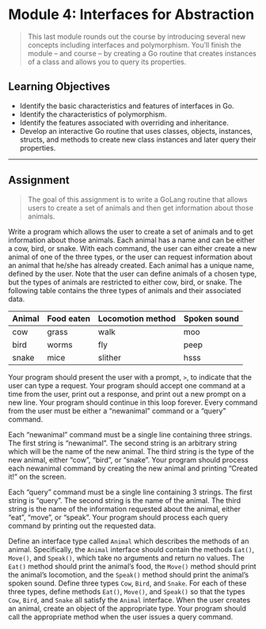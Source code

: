 # Module 4: Interfaces for Abstraction

>This last module rounds out the course by introducing several new concepts including interfaces and polymorphism. You’ll finish the module – and course – by creating a Go routine that creates instances of a class and allows you to query its properties.

## Learning Objectives
* Identify the basic characteristics and features of interfaces in Go.
* Identify the characteristics of polymorphism.
* Identify the features associated with overriding and inheritance.
* Develop an interactive Go routine that uses classes, objects, instances, structs, and methods to create new class instances and later query their properties.
-------------------------------------------------------------------------------

## Assignment
>The goal of this assignment is to write a GoLang routine that allows users to create a set of animals and then get information about those animals.

Write a program which allows the user to create a set of animals and to get information about those animals. Each animal has a name and can be either a cow, bird, or snake. With each command, the user can either create a new animal of one of the three types, or the user can request information about an animal that he/she has already created. Each animal has a unique name, defined by the user. Note that the user can define animals of a chosen type, but the types of animals are restricted to either cow, bird, or snake. The following table contains the three types of animals and their associated data.

Animal  | Food eaten | Locomotion method | Spoken sound
--------|-------|-------|------------------------------
cow     |grass  |walk   |moo
bird    |worms  |fly    |peep
snake   |mice   |slither|hsss

Your program should present the user with a prompt, `>`, to indicate that the user can type a request. Your program should accept one command at a time from the user, print out a response, and print out a new prompt on a new line. Your program should continue in this loop forever. Every command from the user must be either a “newanimal” command or a “query” command.

Each “newanimal” command must be a single line containing three strings. The first string is “newanimal”. The second string is an arbitrary string which will be the name of the new animal. The third string is the type of the new animal, either “cow”, “bird”, or “snake”. Your program should process each newanimal command by creating the new animal and printing “Created it!” on the screen.

Each “query” command must be a single line containing 3 strings. The first string is “query”. The second string is the name of the animal. The third string is the name of the information requested about the animal, either “eat”, “move”, or “speak”. Your program should process each query command by printing out the requested data.

Define an interface type called `Animal` which describes the methods of an animal. Specifically, the `Animal` interface should contain the methods `Eat()`, `Move()`, and `Speak()`, which take no arguments and return no values. The `Eat()` method should print the animal’s food, the `Move()` method should print the animal’s locomotion, and the `Speak()` method should print the animal’s spoken sound. Define three types `Cow`, `Bird`, and `Snake`. For each of these three types, define methods `Eat()`, `Move()`, and `Speak()` so that the types `Cow`, `Bird`, and `Snake` all satisfy the `Animal` interface. When the user creates an animal, create an object of the appropriate type. Your program should call the appropriate method when the user issues a query command.